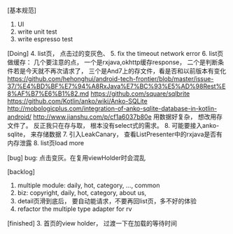 [基本规范]
1. UI
2. write unit test
3. write espresso test

[Doing]
4. list页， 点击过的变灰色、
5. fix the timeout network error
6. list页做缓存：  几个要注意的点， 一个是rxjava,okhttp缓存response， 二个是判断条件若是今天就不再次请求了， 三个是And7上的存文件，看是否和以前版本有变化 https://github.com/hehonghui/android-tech-frontier/blob/master/issue-37/%E4%BD%BF%E7%94%A8RxJava%E7%BC%93%E5%AD%98Rest%E8%AF%B7%E6%B1%82.md
https://github.com/square/sqlbrite
https://github.com/Kotlin/anko/wiki/Anko-SQLite
http://mobologicplus.com/integration-of-anko-sqlite-database-in-kotlin-android/
http://www.jianshu.com/p/cf1a6037b80e
用数据好复杂， 想改用存文件了。 反正我只在存与取， 根本没有select式的需求。
8. 可能要接入anko-sqlite， 来存储数据
7. 引入LeakCanary， 查看ListPresenter中的rxjava是否有内存泄露
8. list页load more

[bug]
bug: 点击变灰。在复用viewHolder时会混乱

[backlog]
1. multiple module: daily, hot, category, ...,  common
2. biz: copyright, daily, hot, category, about us,
3. detail页滑到底后， 要自动能请求，不要再回list页，多不好的体验
5. refactor the multiple type adapter for rv

[finished]
3. 首页的view holder， 过渡一下在加载的等待时间

